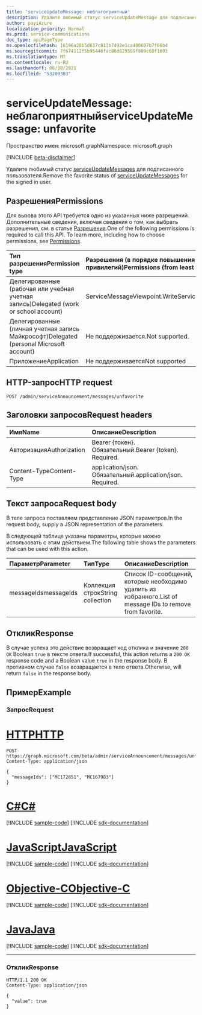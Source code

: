 ```yaml
---
title: 'serviceUpdateMessage: неблагоприятный'
description: Удалите любимый статус serviceUpdateMessage для подписанного пользователя.
author: payiAzure
localization_priority: Normal
ms.prod: service-communications
doc_type: apiPageType
ms.openlocfilehash: 16196a28b5d637c813b7492e1ca480607b7f66b4
ms.sourcegitcommit: 7f674112f5b95446fac86d829509f889c60f1693
ms.translationtype: MT
ms.contentlocale: ru-RU
ms.lasthandoff: 06/30/2021
ms.locfileid: "53209303"
---
```

# <a name="serviceupdatemessage-unfavorite"></a><span data-ttu-id="4a321-103">serviceUpdateMessage: неблагоприятный</span><span class="sxs-lookup"><span data-stu-id="4a321-103">serviceUpdateMessage: unfavorite</span></span>
<span data-ttu-id="4a321-104">Пространство имен: microsoft.graph</span><span class="sxs-lookup"><span data-stu-id="4a321-104">Namespace: microsoft.graph</span></span>

[!INCLUDE [beta-disclaimer](../../includes/beta-disclaimer.md)]

<span data-ttu-id="4a321-105">Удалите любимый статус [serviceUpdateMessages](../resources/serviceupdatemessage.md) для подписанного пользователя.</span><span class="sxs-lookup"><span data-stu-id="4a321-105">Remove the favorite status of [serviceUpdateMessages](../resources/serviceupdatemessage.md) for the signed in user.</span></span>

## <a name="permissions"></a><span data-ttu-id="4a321-106">Разрешения</span><span class="sxs-lookup"><span data-stu-id="4a321-106">Permissions</span></span>
<span data-ttu-id="4a321-p101">Для вызова этого API требуется одно из указанных ниже разрешений. Дополнительные сведения, включая сведения о том, как выбрать разрешения, см. в статье [Разрешения](/graph/permissions-reference).</span><span class="sxs-lookup"><span data-stu-id="4a321-p101">One of the following permissions is required to call this API. To learn more, including how to choose permissions, see [Permissions](/graph/permissions-reference).</span></span>

|<span data-ttu-id="4a321-109">Тип разрешения</span><span class="sxs-lookup"><span data-stu-id="4a321-109">Permission type</span></span>|<span data-ttu-id="4a321-110">Разрешения (в порядке повышения привилегий)</span><span class="sxs-lookup"><span data-stu-id="4a321-110">Permissions (from least to most privileged)</span></span>|
|:---|:---|
|<span data-ttu-id="4a321-111">Делегированные (рабочая или учебная учетная запись)</span><span class="sxs-lookup"><span data-stu-id="4a321-111">Delegated (work or school account)</span></span>|<span data-ttu-id="4a321-112">ServiceMessageViewpoint.Write</span><span class="sxs-lookup"><span data-stu-id="4a321-112">ServiceMessageViewpoint.Write</span></span>|
|<span data-ttu-id="4a321-113">Делегированные (личная учетная запись Майкрософт)</span><span class="sxs-lookup"><span data-stu-id="4a321-113">Delegated (personal Microsoft account)</span></span>|<span data-ttu-id="4a321-114">Не поддерживается.</span><span class="sxs-lookup"><span data-stu-id="4a321-114">Not supported.</span></span>|
|<span data-ttu-id="4a321-115">Приложение</span><span class="sxs-lookup"><span data-stu-id="4a321-115">Application</span></span>|<span data-ttu-id="4a321-116">Не поддерживается</span><span class="sxs-lookup"><span data-stu-id="4a321-116">Not supported</span></span>|

## <a name="http-request"></a><span data-ttu-id="4a321-117">HTTP-запрос</span><span class="sxs-lookup"><span data-stu-id="4a321-117">HTTP request</span></span>

<!-- {
  "blockType": "ignored"
}
-->
``` http
POST /admin/serviceAnnouncement/messages/unfavorite
```

## <a name="request-headers"></a><span data-ttu-id="4a321-118">Заголовки запросов</span><span class="sxs-lookup"><span data-stu-id="4a321-118">Request headers</span></span>
|<span data-ttu-id="4a321-119">Имя</span><span class="sxs-lookup"><span data-stu-id="4a321-119">Name</span></span>|<span data-ttu-id="4a321-120">Описание</span><span class="sxs-lookup"><span data-stu-id="4a321-120">Description</span></span>|
|:---|:---|
|<span data-ttu-id="4a321-121">Авторизация</span><span class="sxs-lookup"><span data-stu-id="4a321-121">Authorization</span></span>|<span data-ttu-id="4a321-p102">Bearer {токен}. Обязательный.</span><span class="sxs-lookup"><span data-stu-id="4a321-p102">Bearer {token}. Required.</span></span>|
|<span data-ttu-id="4a321-124">Content-Type</span><span class="sxs-lookup"><span data-stu-id="4a321-124">Content-Type</span></span>|<span data-ttu-id="4a321-p103">application/json. Обязательный.</span><span class="sxs-lookup"><span data-stu-id="4a321-p103">application/json. Required.</span></span>|

## <a name="request-body"></a><span data-ttu-id="4a321-127">Текст запроса</span><span class="sxs-lookup"><span data-stu-id="4a321-127">Request body</span></span>
<span data-ttu-id="4a321-128">В теле запроса поставляем представление JSON параметров.</span><span class="sxs-lookup"><span data-stu-id="4a321-128">In the request body, supply a JSON representation of the parameters.</span></span>

<span data-ttu-id="4a321-129">В следующей таблице указаны параметры, которые можно использовать с этим действием.</span><span class="sxs-lookup"><span data-stu-id="4a321-129">The following table shows the parameters that can be used with this action.</span></span>

|<span data-ttu-id="4a321-130">Параметр</span><span class="sxs-lookup"><span data-stu-id="4a321-130">Parameter</span></span>|<span data-ttu-id="4a321-131">Тип</span><span class="sxs-lookup"><span data-stu-id="4a321-131">Type</span></span>|<span data-ttu-id="4a321-132">Описание</span><span class="sxs-lookup"><span data-stu-id="4a321-132">Description</span></span>|
|:---|:---|:---|
|<span data-ttu-id="4a321-133">messageIds</span><span class="sxs-lookup"><span data-stu-id="4a321-133">messageIds</span></span>|<span data-ttu-id="4a321-134">Коллекция строк</span><span class="sxs-lookup"><span data-stu-id="4a321-134">String collection</span></span>|<span data-ttu-id="4a321-135">Список ID-сообщений, которые необходимо удалить из избранного.</span><span class="sxs-lookup"><span data-stu-id="4a321-135">List of message IDs to remove from favorite.</span></span>|

## <a name="response"></a><span data-ttu-id="4a321-136">Отклик</span><span class="sxs-lookup"><span data-stu-id="4a321-136">Response</span></span>

<span data-ttu-id="4a321-137">В случае успеха это действие возвращает код отклика и значение `200 OK` Boolean `true` в тексте ответа.</span><span class="sxs-lookup"><span data-stu-id="4a321-137">If successful, this action returns a `200 OK` response code and a Boolean value `true` in the response body.</span></span> <span data-ttu-id="4a321-138">В противном случае `false` возвращается в тело ответа.</span><span class="sxs-lookup"><span data-stu-id="4a321-138">Otherwise, will return `false` in the response body.</span></span>

## <a name="example"></a><span data-ttu-id="4a321-139">Пример</span><span class="sxs-lookup"><span data-stu-id="4a321-139">Example</span></span>

### <a name="request"></a><span data-ttu-id="4a321-140">Запрос</span><span class="sxs-lookup"><span data-stu-id="4a321-140">Request</span></span>

# <a name="http"></a>[<span data-ttu-id="4a321-141">HTTP</span><span class="sxs-lookup"><span data-stu-id="4a321-141">HTTP</span></span>](#tab/http)
<!-- {
  "blockType": "request",
  "name": "serviceupdatemessage_unfavorite"
}
-->
``` http
POST https://graph.microsoft.com/beta/admin/serviceAnnouncement/messages/unfavorite
Content-Type: application/json

{
  "messageIds": ["MC172851", "MC167983"]
}
```
# <a name="c"></a>[<span data-ttu-id="4a321-142">C#</span><span class="sxs-lookup"><span data-stu-id="4a321-142">C#</span></span>](#tab/csharp)
[!INCLUDE [sample-code](../includes/snippets/csharp/serviceupdatemessage-unfavorite-csharp-snippets.md)]
[!INCLUDE [sdk-documentation](../includes/snippets/snippets-sdk-documentation-link.md)]

# <a name="javascript"></a>[<span data-ttu-id="4a321-143">JavaScript</span><span class="sxs-lookup"><span data-stu-id="4a321-143">JavaScript</span></span>](#tab/javascript)
[!INCLUDE [sample-code](../includes/snippets/javascript/serviceupdatemessage-unfavorite-javascript-snippets.md)]
[!INCLUDE [sdk-documentation](../includes/snippets/snippets-sdk-documentation-link.md)]

# <a name="objective-c"></a>[<span data-ttu-id="4a321-144">Objective-C</span><span class="sxs-lookup"><span data-stu-id="4a321-144">Objective-C</span></span>](#tab/objc)
[!INCLUDE [sample-code](../includes/snippets/objc/serviceupdatemessage-unfavorite-objc-snippets.md)]
[!INCLUDE [sdk-documentation](../includes/snippets/snippets-sdk-documentation-link.md)]

# <a name="java"></a>[<span data-ttu-id="4a321-145">Java</span><span class="sxs-lookup"><span data-stu-id="4a321-145">Java</span></span>](#tab/java)
[!INCLUDE [sample-code](../includes/snippets/java/serviceupdatemessage-unfavorite-java-snippets.md)]
[!INCLUDE [sdk-documentation](../includes/snippets/snippets-sdk-documentation-link.md)]

---


### <a name="response"></a><span data-ttu-id="4a321-146">Отклик</span><span class="sxs-lookup"><span data-stu-id="4a321-146">Response</span></span>
<!-- {
  "blockType": "response",
  "truncated": true,
  "@odata.type": "string"
}
-->
``` http
HTTP/1.1 200 OK
Content-Type: application/json

{
  "value": true
}
```
